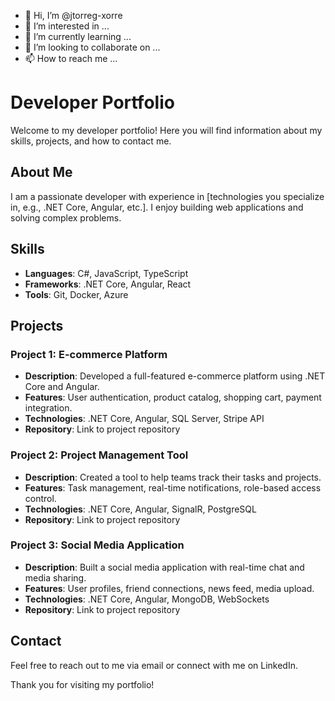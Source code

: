 - 👋 Hi, I’m @jtorreg-xorre
- 👀 I’m interested in ...
- 🌱 I’m currently learning ...
- 💞️ I’m looking to collaborate on ...
- 📫 How to reach me ...

# Developer Portfolio

Welcome to my developer portfolio! Here you will find information about my skills, projects, and how to contact me.

## About Me
I am a passionate developer with experience in [technologies you specialize in, e.g., .NET Core, Angular, etc.]. I enjoy building web applications and solving complex problems.

## Skills
- **Languages**: C#, JavaScript, TypeScript
- **Frameworks**: .NET Core, Angular, React
- **Tools**: Git, Docker, Azure

## Projects

### Project 1: E-commerce Platform
- **Description**: Developed a full-featured e-commerce platform using .NET Core and Angular.
- **Features**: User authentication, product catalog, shopping cart, payment integration.
- **Technologies**: .NET Core, Angular, SQL Server, Stripe API
- **Repository**: Link to project repository

### Project 2: Project Management Tool
- **Description**: Created a tool to help teams track their tasks and projects.
- **Features**: Task management, real-time notifications, role-based access control.
- **Technologies**: .NET Core, Angular, SignalR, PostgreSQL
- **Repository**: Link to project repository

### Project 3: Social Media Application
- **Description**: Built a social media application with real-time chat and media sharing.
- **Features**: User profiles, friend connections, news feed, media upload.
- **Technologies**: .NET Core, Angular, MongoDB, WebSockets
- **Repository**: Link to project repository

## Contact
Feel free to reach out to me via email or connect with me on LinkedIn.

Thank you for visiting my portfolio!
